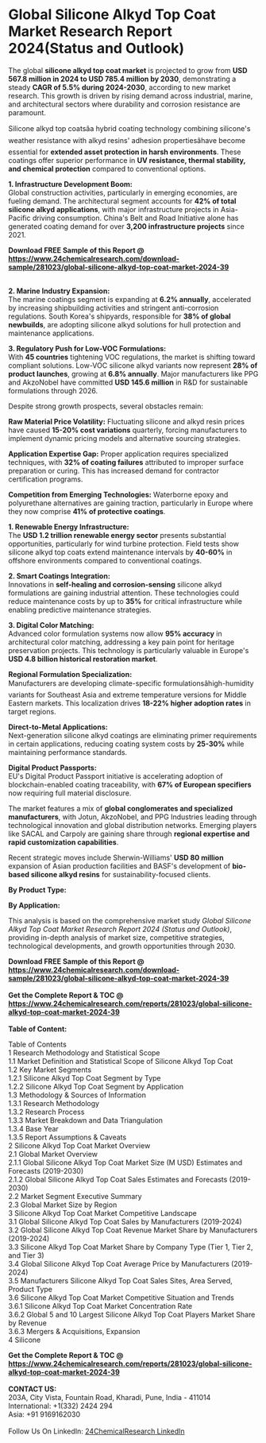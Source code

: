 <h1>Global Silicone Alkyd Top Coat Market Research Report 2024(Status and Outlook)</h1><p>The global <strong>silicone alkyd top coat market</strong> is projected to grow from <strong>USD 567.8 million in 2024 to USD 785.4 million by 2030</strong>, demonstrating a steady <strong>CAGR of 5.5% during 2024-2030</strong>, according to new market research. This growth is driven by rising demand across industrial, marine, and architectural sectors where durability and corrosion resistance are paramount.</p><p>Silicone alkyd top coatsâa hybrid coating technology combining silicone's weather resistance with alkyd resins' adhesion propertiesâhave become essential for <strong>extended asset protection in harsh environments</strong>. These coatings offer superior performance in <strong>UV resistance, thermal stability, and chemical protection</strong> compared to conventional options.</p><p><strong>1. Infrastructure Development Boom:</strong><br>
Global construction activities, particularly in emerging economies, are fueling demand. The architectural segment accounts for <strong>42% of total silicone alkyd applications</strong>, with major infrastructure projects in Asia-Pacific driving consumption. China's Belt and Road Initiative alone has generated coating demand for over <strong>3,200 infrastructure projects</strong> since 2021.</p><div><b>Download FREE Sample of this Report @ 
            <a href="https://www.24chemicalresearch.com/download-sample/281023/global-silicone-alkyd-top-coat-market-2024-39">
            https://www.24chemicalresearch.com/download-sample/281023/global-silicone-alkyd-top-coat-market-2024-39</a></b></div><br><p><strong>2. Marine Industry Expansion:</strong><br>
The marine coatings segment is expanding at <strong>6.2% annually</strong>, accelerated by increasing shipbuilding activities and stringent anti-corrosion regulations. South Korea's shipyards, responsible for <strong>38% of global newbuilds</strong>, are adopting silicone alkyd solutions for hull protection and maintenance applications.</p><p><strong>3. Regulatory Push for Low-VOC Formulations:</strong><br>
With <strong>45 countries</strong> tightening VOC regulations, the market is shifting toward compliant solutions. Low-VOC silicone alkyd variants now represent <strong>28% of product launches</strong>, growing at <strong>6.8% annually</strong>. Major manufacturers like PPG and AkzoNobel have committed <strong>USD 145.6 million</strong> in R&amp;D for sustainable formulations through 2026.</p><p>Despite strong growth prospects, several obstacles remain:</p><p><strong>Raw Material Price Volatility:</strong> Fluctuating silicone and alkyd resin prices have caused <strong>15-20% cost variations</strong> quarterly, forcing manufacturers to implement dynamic pricing models and alternative sourcing strategies.</p><p><strong>Application Expertise Gap:</strong> Proper application requires specialized techniques, with <strong>32% of coating failures</strong> attributed to improper surface preparation or curing. This has increased demand for contractor certification programs.</p><p><strong>Competition from Emerging Technologies:</strong> Waterborne epoxy and polyurethane alternatives are gaining traction, particularly in Europe where they now comprise <strong>41% of protective coatings</strong>.</p><p><strong>1. Renewable Energy Infrastructure:</strong><br>
The <strong>USD 1.2 trillion renewable energy sector</strong> presents substantial opportunities, particularly for wind turbine protection. Field tests show silicone alkyd top coats extend maintenance intervals by <strong>40-60%</strong> in offshore environments compared to conventional coatings.</p><p><strong>2. Smart Coatings Integration:</strong><br>
Innovations in <strong>self-healing and corrosion-sensing</strong> silicone alkyd formulations are gaining industrial attention. These technologies could reduce maintenance costs by up to <strong>35%</strong> for critical infrastructure while enabling predictive maintenance strategies.</p><p><strong>3. Digital Color Matching:</strong><br>
Advanced color formulation systems now allow <strong>95% accuracy</strong> in architectural color matching, addressing a key pain point for heritage preservation projects. This technology is particularly valuable in Europe's <strong>USD 4.8 billion historical restoration market</strong>.</p><p><strong>Regional Formulation Specialization:</strong><br>
	Manufacturers are developing climate-specific formulationsâhigh-humidity variants for Southeast Asia and extreme temperature versions for Middle Eastern markets. This localization drives <strong>18-22% higher adoption rates</strong> in target regions.</p><p><strong>Direct-to-Metal Applications:</strong><br>
	Next-generation silicone alkyd coatings are eliminating primer requirements in certain applications, reducing coating system costs by <strong>25-30%</strong> while maintaining performance standards.</p><p><strong>Digital Product Passports:</strong><br>
	EU's Digital Product Passport initiative is accelerating adoption of blockchain-enabled coating traceability, with <strong>67% of European specifiers</strong> now requiring full material disclosure.</p><p>The market features a mix of <strong>global conglomerates and specialized manufacturers</strong>, with Jotun, AkzoNobel, and PPG Industries leading through technological innovation and global distribution networks. Emerging players like SACAL and Carpoly are gaining share through <strong>regional expertise and rapid customization capabilities</strong>.</p><p>Recent strategic moves include Sherwin-Williams' <strong>USD 80 million</strong> expansion of Asian production facilities and BASF's development of <strong>bio-based silicone alkyd resins</strong> for sustainability-focused clients.</p><p><strong>By Product Type:</strong></p><p><strong>By Application:</strong></p><p>This analysis is based on the comprehensive market study <em>Global Silicone Alkyd Top Coat Market Research Report 2024 (Status and Outlook)</em>, providing in-depth analysis of market size, competitive strategies, technological developments, and growth opportunities through 2030.</p><div><b>Download FREE Sample of this Report @ 
            <a href="https://www.24chemicalresearch.com/download-sample/281023/global-silicone-alkyd-top-coat-market-2024-39">
            https://www.24chemicalresearch.com/download-sample/281023/global-silicone-alkyd-top-coat-market-2024-39</a></b></div><br><div><b>Get the Complete Report & TOC @ 
            <a href="https://www.24chemicalresearch.com/reports/281023/global-silicone-alkyd-top-coat-market-2024-39">
            https://www.24chemicalresearch.com/reports/281023/global-silicone-alkyd-top-coat-market-2024-39</a></b></div><br>
            <b>Table of Content:</b><p>Table of Contents<br />
 1 Research Methodology and Statistical Scope<br />
 1.1 Market Definition and Statistical Scope of Silicone Alkyd Top Coat<br />
 1.2 Key Market Segments<br />
 1.2.1 Silicone Alkyd Top Coat Segment by Type<br />
 1.2.2 Silicone Alkyd Top Coat Segment by Application<br />
 1.3 Methodology & Sources of Information<br />
 1.3.1 Research Methodology<br />
 1.3.2 Research Process<br />
 1.3.3 Market Breakdown and Data Triangulation<br />
 1.3.4 Base Year<br />
 1.3.5 Report Assumptions & Caveats<br />
 2 Silicone Alkyd Top Coat Market Overview<br />
 2.1 Global Market Overview<br />
 2.1.1 Global Silicone Alkyd Top Coat Market Size (M USD) Estimates and Forecasts (2019-2030)<br />
 2.1.2 Global Silicone Alkyd Top Coat Sales Estimates and Forecasts (2019-2030)<br />
 2.2 Market Segment Executive Summary<br />
 2.3 Global Market Size by Region<br />
 3 Silicone Alkyd Top Coat Market Competitive Landscape<br />
 3.1 Global Silicone Alkyd Top Coat Sales by Manufacturers (2019-2024)<br />
 3.2 Global Silicone Alkyd Top Coat Revenue Market Share by Manufacturers (2019-2024)<br />
 3.3 Silicone Alkyd Top Coat Market Share by Company Type (Tier 1, Tier 2, and Tier 3)<br />
 3.4 Global Silicone Alkyd Top Coat Average Price by Manufacturers (2019-2024)<br />
 3.5 Manufacturers Silicone Alkyd Top Coat Sales Sites, Area Served, Product Type<br />
 3.6 Silicone Alkyd Top Coat Market Competitive Situation and Trends<br />
 3.6.1 Silicone Alkyd Top Coat Market Concentration Rate<br />
 3.6.2 Global 5 and 10 Largest Silicone Alkyd Top Coat Players Market Share by Revenue<br />
 3.6.3 Mergers & Acquisitions, Expansion<br />
 4 Silicone </p><div><b>Get the Complete Report & TOC @ 
            <a href="https://www.24chemicalresearch.com/reports/281023/global-silicone-alkyd-top-coat-market-2024-39">
            https://www.24chemicalresearch.com/reports/281023/global-silicone-alkyd-top-coat-market-2024-39</a></b></div><br><b>CONTACT US:</b><br>
            203A, City Vista, Fountain Road, Kharadi, Pune, India - 411014<br>
            International: +1(332) 2424 294<br>
            Asia: +91 9169162030 <br><br>
            Follow Us On LinkedIn: <a href="https://www.linkedin.com/company/24chemicalresearch/">24ChemicalResearch LinkedIn</a>